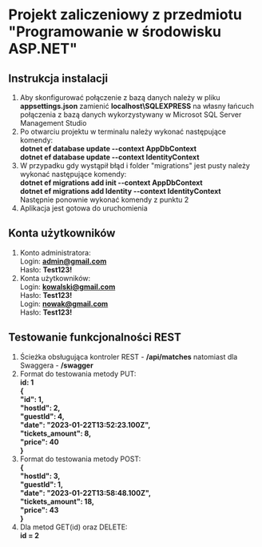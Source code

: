 # Projekt zaliczeniowy z przedmiotu "Programowanie w środowisku ASP.NET"
## Instrukcja instalacji
1. Aby skonfigurować połączenie z bazą danych należy w pliku **appsettings.json** zamienić **localhost\\SQLEXPRESS** na własny łańcuch połączenia z bazą danych wykorzystywany w Microsot SQL Server Management Studio
2. Po otwarciu projektu w terminalu należy wykonać następujące komendy:  
    **dotnet ef database update --context AppDbContext**  
    **dotnet ef database update --context IdentityContext**    
3. W przypadku gdy wystąpił błąd i folder "migrations" jest pusty należy wykonać następujące komendy:  
   **dotnet ef migrations add init --context AppDbContext**    
   **dotnet ef migrations add Identity --context IdentityContext**    
   Następnie ponownie wykonać komendy z punktu 2  
4. Aplikacja jest gotowa do uruchomienia  
## Konta użytkowników    
1. Konto administratora:  
  Login: **admin@gmail.com**  
  Hasło: **Test123!** 
2. Konta użytkowników:  
  Login: **kowalski@gmail.com**  
  Hasło: **Test123!**  
  Login: **nowak@gmail.com**  
  Hasło: **Test123!**  
## Testowanie funkcjonalności REST      
1. Ścieżka obsługująca kontroler REST - **/api/matches** natomiast dla Swaggera - **/swagger**   
2. Format do testowania metody PUT:  
  **id: 1**    
  **{**    
    **"id": 1,**    
    **"hostId": 2,**    
    **"guestId": 4,**    
    **"date": "2023-01-22T13:52:23.100Z",**    
    **"tickets_amount": 8,**    
    **"price": 40**    
  **}**    
3. Format do testowania metody POST:  
  **{**    
    **"hostId": 3,**    
    **"guestId": 1,**    
    **"date": "2023-01-22T13:58:48.100Z",**    
    **"tickets_amount": 18,**    
    **"price": 43**    
  **}**    
4. Dla metod GET(id) oraz DELETE:  
  **id = 2**    
